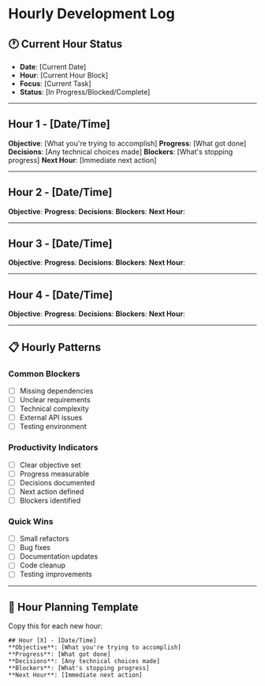 # Hourly Development Log

## 🕐 **Current Hour Status**

- **Date**: [Current Date]
- **Hour**: [Current Hour Block]
- **Focus**: [Current Task]
- **Status**: [In Progress/Blocked/Complete]

---

## Hour 1 - [Date/Time]

**Objective**: [What you're trying to accomplish]
**Progress**: [What got done]
**Decisions**: [Any technical choices made]
**Blockers**: [What's stopping progress]
**Next Hour**: [Immediate next action]

---

## Hour 2 - [Date/Time]

**Objective**:
**Progress**:
**Decisions**:
**Blockers**:
**Next Hour**:

---

## Hour 3 - [Date/Time]

**Objective**:
**Progress**:
**Decisions**:
**Blockers**:
**Next Hour**:

---

## Hour 4 - [Date/Time]

**Objective**:
**Progress**:
**Decisions**:
**Blockers**:
**Next Hour**:

---

## 📋 **Hourly Patterns**

### Common Blockers

- [ ] Missing dependencies
- [ ] Unclear requirements
- [ ] Technical complexity
- [ ] External API issues
- [ ] Testing environment

### Productivity Indicators

- [ ] Clear objective set
- [ ] Progress measurable
- [ ] Decisions documented
- [ ] Next action defined
- [ ] Blockers identified

### Quick Wins

- [ ] Small refactors
- [ ] Bug fixes
- [ ] Documentation updates
- [ ] Code cleanup
- [ ] Testing improvements

---

## 🎯 **Hour Planning Template**

Copy this for each new hour:

```
## Hour [X] - [Date/Time]
**Objective**: [What you're trying to accomplish]
**Progress**: [What got done]
**Decisions**: [Any technical choices made]
**Blockers**: [What's stopping progress]
**Next Hour**: [Immediate next action]
```
